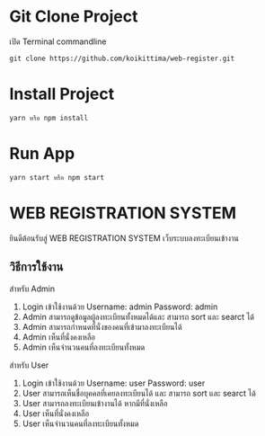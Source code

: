 # Git Clone Project
เปิด Terminal commandline
````
git clone https://github.com/koikittima/web-register.git
````
# Install Project
````
yarn หรือ npm install
````
# Run App
````
yarn start หรือ npm start
````

# WEB REGISTRATION SYSTEM

ยินดีต้อนรับสู่ WEB REGISTRATION SYSTEM เว็บระบบลงทะเบียนเข้างาน

## วิธีการใช้งาน
สำหรับ Admin 
1. Login เข้าใช้งานด้วย Username: admin  Password: admin
2. Admin สามารถดูข้อมูลผู้ลงทะเบียนทั้งหมดได้และ สามารถ sort และ searct ได้
3. Admin สามารถกำหนดที่นั่งของคนที่เข้ามาลงทะเบียนได้
4. Admin เห็นที่นั่งคงเหลือ
5. Admin เห็นจำนวนคนที่ลงทะเบียนทั้งหมด

สำหรับ User
1. Login เข้าใช้งานด้วย Username: user  Password: user
2. User  สามารถเห็นชื่อบุคคลที่เคยลงทะเบียนได้ และ สามารถ sort และ searct ได้
3. User  สามารถลงทะเบียนเข้างานได้ หากมีที่นั่งเหลือ
4. User เห็นที่นั่งคงเหลือ
5. User เห็นจำนวนคนที่ลงทะเบียนทั้งหมด


